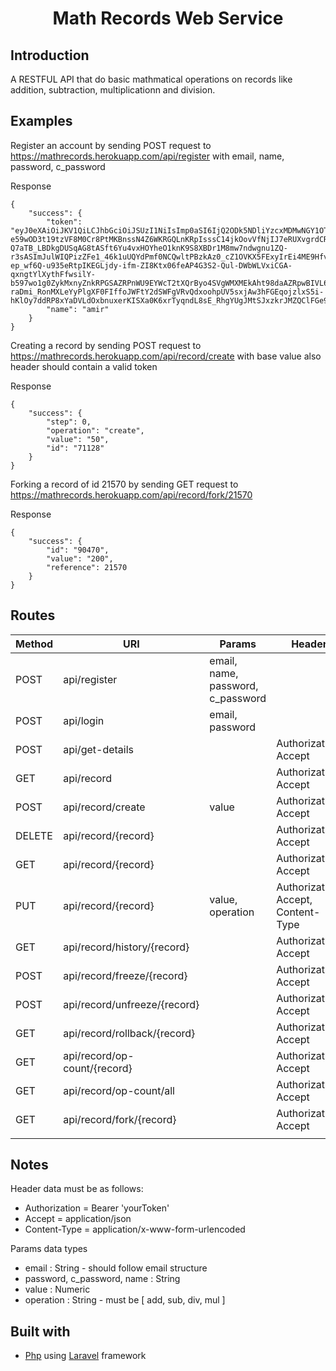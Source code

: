 # <center>Math Records Web Service</center>

## Introduction
A RESTFUL API that do basic mathmatical operations on records like addition, subtraction, multiplicationn and division. 

## Examples

Register an account by sending POST request to https://mathrecords.herokuapp.com/api/register with email, name, password, c_password

Response
``` 
{
    "success": {
        "token": "eyJ0eXAiOiJKV1QiLCJhbGciOiJSUzI1NiIsImp0aSI6IjQ2ODk5NDliYzcxMDMwNGY1OTExMTdjOGU2NjEzYTY3YTA3YjBiNjA5YjZhZWYyNmZjN2VkM2M2OTkwMTY1OTk4MWRkNzkyZGZmMTgzMDUyIn0.eyJhdWQiOiIxIiwianRpIjoiNDY4OTk0OWJjNzEwMzA0ZjU5MTExN2M4ZTY2MTNhNjdhMDdiMGI2MDliNmFlZjI2ZmM3ZWQzYzY5OTAxNjU5OTgxZGQ3OTJkZmYxODMwNTIiLCJpYXQiOjE1MzA5NzYyNDEsIm5iZiI6MTUzMDk3NjI0MSwiZXhwIjoxNTYyNTEyMjQxLCJzdWIiOiIxIiwic2NvcGVzIjpbXX0.j3J_ykIkP_-e59wOD3t19tzVF8M0Cr8PtMKBnssN4Z6WKRGQLnKRpIsssC14jkOovVfNjIJ7eRUXvgrdCRr-Q7aTB_LBDkgDUSqAG8tASft6Yu4vxHOYheO1knK9S8XBDr1M8mw7ndwgnu1ZQ-r3sASImJulWIQPizZFe1_46k1uUQYdPmf0NCQwltPBzkAz0_cZ1OVKX5FExyIrEi4ME9HfvAfPCTlqtpU0e_JueQLsWg0ogTn6qJfPuWGmdIcyEKJzTEfFaR7km8SQ0KITkBk8kV0gEmjBiqwJw1iPxr31E-ep_wf6Q-u935eRtpIKEGLjdy-ifm-ZI8Ktx06feAP4G3S2-Qul-DWbWLVxiCGA-qxngtYlXythFfwsilY-b597wo1g0ZykMxnyZnkRPGSAZRPnWU9EYWcT2tXQrByo4SVgWMXMEkAht98daAZRpwBIVL6yKFrzqvZHmYgPwg58bkFiDRoWrey6qv2dbc7JGwrzeExvBhP36oFrp40CMi7VaaS3wR1mJk8RsJX8ZPfPkwe-raDmi_RonMXLeYyPlgXF0FIffoJWFtY2dSWFgVRvQdxoohpUV5sxjAw3hFGEqojzlxS5i-hKlOy7ddRP8xYaDVLdOxbnuxerKISXa0K6xrTyqndL8sE_RhgYUgJMtSJxzkrJMZQClFGe9g0",
        "name": "amir"
    }
}
```

Creating a record by sending POST request to https://mathrecords.herokuapp.com/api/record/create with base value also  header should contain a valid token 

Response
```
{
    "success": {
        "step": 0,
        "operation": "create",
        "value": "50",
        "id": "71128"
    }
}
```

Forking a record of id 21570 by sending GET request to  https://mathrecords.herokuapp.com/api/record/fork/21570 

Response 
```
{
    "success": {
        "id": "90470",
        "value": "200",
        "reference": 21570
    }
}
```



## Routes

| Method  | URI               | Params|Header|Name   |
| ------- | ------------------|-----|--|--------|
|POST|api/register |email, name, password, c_password||Registeration|
|POST|api/login |email, password||Login|
|POST|api/get-details||Authorization, Accept|User Details|
|GET|api/record ||Authorization, Accept|Display Records|
|POST|api/record/create |value|Authorization, Accept|Create Record|
|DELETE|api/record/{record} ||Authorization, Accept|Delete Record|
|GET|api/record/{record}||Authorization, Accept|Record Status|
|PUT|api/record/{record} |value, operation|Authorization, Accept, Content-Type|Perform Operation|
|GET|api/record/history/{record} ||Authorization, Accept|Record History|
|POST|api/record/freeze/{record} ||Authorization, Accept|Freeze Record|
|POST|api/record/unfreeze/{record} ||Authorization, Accept|Unfreeze Record|
|GET|api/record/rollback/{record} ||Authorization, Accept|Rollback|
|GET|api/record/op-count/{record} ||Authorization, Accept|Operations Count|
|GET|api/record/op-count/all ||Authorization, Accept|All Ops Count|
|GET|api/record/fork/{record} ||Authorization, Accept|Fork Record|
| | |

## Notes

Header data must be as follows:
* Authorization = Bearer 'yourToken'
* Accept = application/json
* Content-Type = application/x-www-form-urlencoded

Params data types
* email : String - should follow email structure
* password, c_password, name : String
* value : Numeric
* operation : String - must be [ add, sub, div, mul ]

## Built with
* [Php](http://php.net/) using [Laravel](https://laravel.com) framework